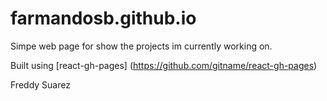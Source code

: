 # farmandosb.github.io
Simpe web page for show the projects im currently working on.

Built using [react-gh-pages] (https://github.com/gitname/react-gh-pages)


Freddy Suarez
